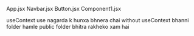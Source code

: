 App.jsx
    Navbar.jsx
        Button.jsx
            Component1.jsx

useContext use nagarda k hunxa bhnera chai without useContext bhanni folder hamle public folder bhitra rakheko xam hai